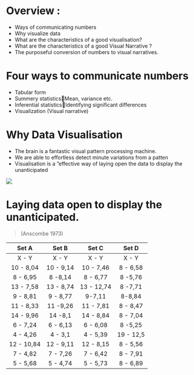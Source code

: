 # Overview :
* Ways of communicating numbers
* Why visualize data
* What are the characteristics of a good visualisation?
* What are the characteristics of a good Visual Narrative ?
* The purposeful conversion of numbers to visual narratives.

# Four ways to communicate numbers
* Tabular form
* Summery statisticsMean, variance etc.
* Inferential statisticsIdentifying significant differences
* Visualization (Visual narrative)

# Why Data Visualisation
* The brain is a fantastic visual pattern processing machine. 
* We are able to effortless detect minute variations from a patten
* Visualisation is a ”effective way of laying open the data to display the unanticipated

![](https://geoinformatik.github.io/webbooks/GIS_VIZ/viz_res/num_viz1.jpg)

# Laying data open to display the unanticipated.
> (Anscombe 1973)

Set A |Set B| Set C | Set D
:---:|:---:|:---:|:---:
X - Y| X - Y| X - Y| X - Y
10 - 8,04| 10 - 9,14| 10 - 7,46| 8 - 6,58|
8 - 6,95|8  -8,14|8 - 6,77|8 -5,76
13 - 7,58|13 - 8,74|13 - 12,74|8 -7,71
9 - 8,81|9 - 8,77|9-7,11|8-8,84
11 - 8,33|11 -9,26|11 - 7,81|8 - 8,47
14 - 9,96|14 -8,1|14 - 8,84| 8 - 7,04
6 - 7,24|6 - 6,13|6 - 6,08|8 -5,25
4 - 4,26|4 - 3,1|4 - 5,39|19 - 12,5
12 - 10,84|12 - 9,11|12 - 8,15|8 - 5,56
7 - 4,82|7 - 7,26|7 - 6,42|8 - 7,91
5 - 5,68|5 - 4,74|5 - 5,73|8 - 6,89



